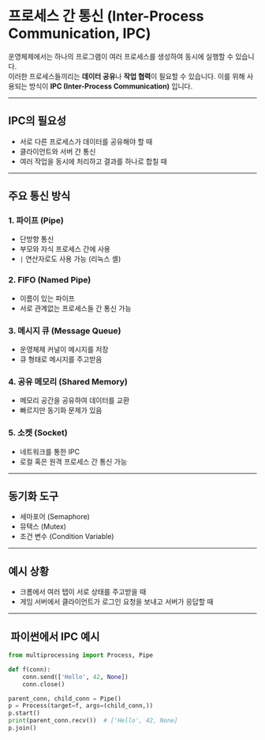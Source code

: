 # 프로세스 간 통신 (Inter-Process Communication, IPC)

운영체제에서는 하나의 프로그램이 여러 프로세스를 생성하여 동시에 실행할 수 있습니다.  
이러한 프로세스들끼리는 **데이터 공유**나 **작업 협력**이 필요할 수 있습니다. 이를 위해 사용되는 방식이 **IPC (Inter-Process Communication)** 입니다.

---

##  IPC의 필요성

- 서로 다른 프로세스가 데이터를 공유해야 할 때
- 클라이언트와 서버 간 통신
- 여러 작업을 동시에 처리하고 결과를 하나로 합칠 때

---

##  주요 통신 방식

### 1. **파이프 (Pipe)**
- 단방향 통신
- 부모와 자식 프로세스 간에 사용
- `|` 연산자로도 사용 가능 (리눅스 셸)

### 2. **FIFO (Named Pipe)**
- 이름이 있는 파이프
- 서로 관계없는 프로세스들 간 통신 가능

### 3. **메시지 큐 (Message Queue)**
- 운영체제 커널이 메시지를 저장
- 큐 형태로 메시지를 주고받음

### 4. **공유 메모리 (Shared Memory)**
- 메모리 공간을 공유하여 데이터를 교환
- 빠르지만 동기화 문제가 있음

### 5. **소켓 (Socket)**
- 네트워크를 통한 IPC
- 로컬 혹은 원격 프로세스 간 통신 가능

---

##  동기화 도구

- 세마포어 (Semaphore)
- 뮤텍스 (Mutex)
- 조건 변수 (Condition Variable)

---

##  예시 상황

- 크롬에서 여러 탭이 서로 상태를 주고받을 때
- 게임 서버에서 클라이언트가 로그인 요청을 보내고 서버가 응답할 때

---

## ️ 파이썬에서 IPC 예시

```python
from multiprocessing import Process, Pipe

def f(conn):
    conn.send(['Hello', 42, None])
    conn.close()

parent_conn, child_conn = Pipe()
p = Process(target=f, args=(child_conn,))
p.start()
print(parent_conn.recv())  # ['Hello', 42, None]
p.join()

